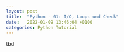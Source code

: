 ```yaml
---
layout: post
title:  "Python - 01: I/O, Loops und Check"
date:   2022-01-09 13:46:04 +0100
categories: Python Tutorial
---
```


tbd